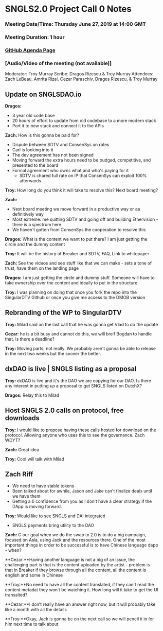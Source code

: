 # SNGLS2.0 Project Call 0 Notes

### Meeting Date/Time: Thursday June 27, 2019 at 14:00 GMT
### Meeting Duration: 1 hour
### [GitHub Agenda Page](https://github.com/SingularDTV/sngls2.0-pm/issues/1)
### [Audio/Video of the meeting (not available)]

Moderator: Troy Murray
Scribe: Dragos Rizescu & Troy Murray
Attendees: Zach LeBeau, Amrita Rizal, Cezar Paraschiv, Dragos Rizescu, & Troy Murray

## Update on SNGLSDAO.io
**Dragos:**
- 3 year old code base
- 20 hours of effort to update from old codebase to a more modern stack
- Port it to new stack and connect it to the APIs

**Zach:** How is this gonna be paid for?
- Dispute between SDTV and ConsenSys on rates
- Carl is looking into it
- The dev agreement has not been signed
- Moving forward the extra hours need to be budged, competitive, and presented to the board
- Formal agreement who owns what and who's paying for it
  - SDTV is chared full rate on IP that ConsenSys can exploit 100% afterwards
  
**Troy:** How long do you think it will take to resolve this?  Next board meeting?

**Zach:**
- Next board meeting we move forward in a productive way or aa definitively way
- Most extreme: me quitting SDTV and going off and building Ethervision - there is a spectrum here
- We haven't gotten from ConsenSys the cooperation to resolve this

**Dragos:** What is the content we want to put there? I am just getting the circle and the dummy content

**Troy:** It will be the history of Breaker and SDTV, FAQ, Link to whitepaper

**Zach:** See the videos and see stuff like that we can make - sets a tone of trust, have them on the landing page

**Dragos:** I am just getting the circle and dummy stuff. Someone will have to take ownership over the content and ideally to put in the structure.

**Troy:** I was planning on doing that once you fork the repo into the SingularDTV Github or once you give me access to the DMOB version

## Rebranding of the WP to SingularDTV
**Troy:** Milad said on the last call that he was gonna get Vlad to do the update

**Cezar:** he is a bit busy and cannot do this, we will breif Bogdan to handle that.  Is there a deadline?

**Troy:** Moving parts, not really.  We probably aren't gonna be able to release in the next two weeks but the sooner the better.

## dxDAO is live | SNGLS listing as a proposal
**Troy:** dxDAO is live and it's the DAO we are copying for our DAO.  Is there any interest in putting up a proposal to get SNGLS listed on DutchX?

**Dragos:** Relay this to Milad

## Host SNGLS 2.0 calls on protocol, free downloads
**Troy:** I would like to propose having these calls hosted for download on the protocol.  Allowing anyone who uses this to see the governance.  Zach WDYT?

**Zach:** Great idea

**Troy:** Cool will talk with Milad

## Zach Riff
- We need to have stable tokens
- Been talked about for awhile, Jason and Jake can't finalize deals until we have them
- Getting a 0 confidence from you as I don't have a clear strategy if the DApp is moving forward.

**Troy:** Would like to see SNGLS and DAI integrated
- SNGLS payments bring utility to the DAO

**Zach:** C our goal when we do the swap to 2.0 is to do a big campaign, focused on Asia, using Jack and the resources there. One of the most important things in order to be successful is to have Chinese language dapp - when?

**Cezar:**Having another language is not a big of an issue, the challenging part is that is the content uploaded by the artist - problem is that in Breaker if they browse through all the content, all the content is english and some in Chinese

**Troy:**No need to have all the content translated, if they can't read the content metadat they won't be watching it.  How long will it take to get the UI transalted?

**Cezar:**I don’t really have an answer right now, but it will probably take like a month with all the details

**Troy:**Okay, Jack is gonna be on the next call so we will pencil it in for him next time to talk about




